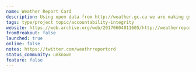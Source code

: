 ```yaml
---
name: Weather Report Card
description: Using open data from http://weather.gc.ca we are making grading calculations based on how well the previous forecasts were. We take the previous 5 day forecast, the current conditions and split the grading into categories.
tags: type/project topic/accountability-integrity
website: https://web.archive.org/web/20170604011605/http://weatherreportcard.ca/
fromBreakout: false
launched: true
online: false
notes: https://twitter.com/weathrreportcrd
status_community: unknown
feature: false
---
```

